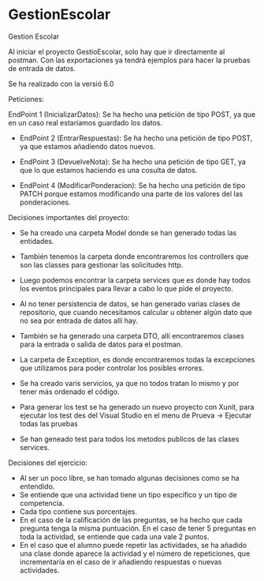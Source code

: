 # GestionEscolar
Gestion Escolar

Al iniciar el proyecto GestioEscolar, solo hay que ir directamente al postman.
Con las exportaciones ya tendrá ejemplos para hacer la pruebas de entrada de datos.

Se ha realizado con la versió 6.0


Peticiones:

 EndPoint 1 (InicializarDatos): Se ha hecho una petición de tipo POST, ya que en un caso real estaríamos guardado los datos.
  
- EndPoint 2 (EntrarRespuestas): Se ha hecho una petición de tipo POST, ya que estamos añadiendo datos nuevos.

- EndPoint 3 (DevuelveNota): Se ha hecho una petición de tipo GET, ya que lo que estamos haciendo es una cosulta de datos.
 
- EndPoint 4 (ModificarPonderacion): Se ha hecho una petición de tipo PATCH porque estamos modificando una parte de los valores del las ponderaciones.


Decisiones importantes del proyecto:

- Se ha creado una carpeta Model donde se han generado todas las entidades.

- También tenemos la carpeta donde encontraremos los controllers que son las classes para gestionar las solicitudes http.

- Luego podemos encontrar la carpeta services que es donde hay todos los eventos principales para llevar a cabo lo que pide el proyecto.

- Al no tener persistencia de datos, se han generado varias clases de repositorio, que cuando necesitamos calcular u obtener algún dato que no sea por entrada de datos allí hay.

- También se ha generado una carpeta DTO, allí encontraremos clases para la entrada o salida de datos para el postman.

- La carpeta de Exception, es donde encontraremos todas la excepciones que utilizamos para poder controlar los posibles errores.

- Se ha creado varis servicios, ya que no todos tratan lo mismo y por tener más ordenado el código.

- Para generar los test se ha generado un nuevo proyecto con Xunit, para ejecutar los test des del Visual Studio en el menu de Prueva -> Ejecutar todas las pruebas
- Se han geneado test para todos los metodos publicos de las clases services.


Decisiones del ejercicio:

- Al ser un poco libre, se han tomado algunas decisiones como se ha entendido.
- Se entiende que una actividad tiene un tipo específico y un tipo de competencia.
- Cada tipo contiene sus porcentajes.
- En el caso de la calificación de las preguntas, se ha hecho que cada pregunta tenga la misma puntuación. En el caso de tener 5 preguntas en toda la actividad, se entiende que cada una vale 2 puntos.
- En el caso que el alumno puede repetir las actividades, se ha añadido una clase donde aparece la actividad y el número de repeticiones, que incrementaría en el caso de ir añadiendo respuestas o nuevas actividades.

